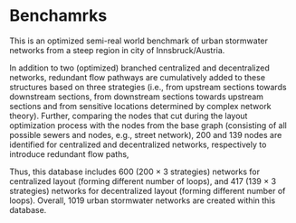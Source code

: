 # Benchamrks 
This is an optimized semi-real world benchmark of urban stormwater networks from a steep region in city of Innsbruck/Austria. 

In addition to two (optimized) branched centralized and decentralized networks, redundant flow pathways are cumulatively added to these structures based on three strategies (i.e., from upstream sections towards downstream sections, from downstream sections towards upstream sections and from sensitive locations determined by complex network theory). Further, comparing the nodes that cut during the layout optimization process with the nodes from the base graph (consisting of all possible sewers and nodes, e.g., street network), 200 and 139 nodes are identified for centralized and decentralized networks, respectively to introduce redundant flow paths, 

Thus, this database includes 600 (200 × 3 strategies) networks for centralized layout (forming different number of loops), and 417 (139 × 3 strategies) networks for decentralized layout (forming different number of loops). Overall, 1019 urban stormwater networks are created within this database. 
